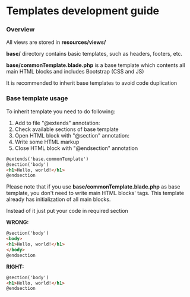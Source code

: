 # Templates development guide

### Overview
All views are stored in **resources/views/**

**base/** directory contains basic templates, such as headers, footers, etc.

**base/commonTemplate.blade.php** is a base template which contents all main HTML blocks and includes Bootstrap (CSS and JS)

It is recommended to inherit base templates to avoid code duplication

### Base template usage
To inherit template you need to do following:

1. Add to file "@extends" annotation:
2. Check available sections of base template
3. Open HTML block with "@section" annotation:
4. Write some HTML markup
5. Close HTML block with "@endsection" annotation

```html
@extends('base.commonTemplate')
@section('body')
<h1>Hello, world!</h1>
@endsection
```

Please note that if you use **base/commonTemplate.blade.php** as base template, you don't need to write main HTML blocks' tags.
This template already has initialization of all main blocks.

Instead of it just put your code in required section


**WRONG:**
```html
@section('body')
<body>
<h1>Hello, world!</h1>
</body>
@endsection
```

**RIGHT:**
```html
@section('body')
<h1>Hello, world!</h1>
@endsection
```
